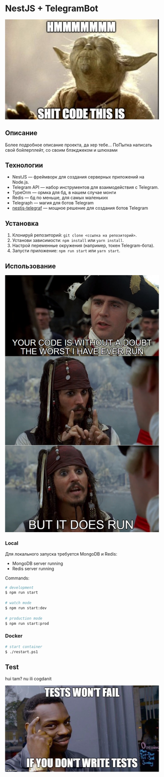 # NestJS + TelegramBot

<p align="center">
  <img src="https://raw.githubusercontent.com/ShudrikNikolai/nest-telegram/refs/heads/master/assets/sc.jpg" />
</p>

## Описание

Более подробное описание проекта, да хер тебе...
ПоПытка написать свой бойлерплейт, со своим блэкджеком и шлюхами 

## Технологии

- NestJS — фреймворк для создания серверных приложений на Node.js.
- Telegram API — набор инструментов для взаимодействия с Telegram.
- TypeOrm — ормка для бд, в нашем случае монги
- Redis — бд по меньше, для самых маленьких
- Telegraph — магия для ботов Telegram
- [nestjs-telegraf](https://github.com/0x467/nestjs-telegram) — мощное решение для создания ботов Telegram

## Установка

1. Клонируй репозиторий: `git clone <ссылка на репозиторий>`.
2. Установи зависимости: `npm install` или `yarn install`.
3. Настрой переменные окружения (например, токен Telegram-бота).
4. Запусти приложение: `npm run start` или `yarn start`.

## Использование

<p align="center">
  <img src="https://raw.githubusercontent.com/ShudrikNikolai/nest-telegram/refs/heads/master/assets/p.jpg" />
</p>

### Local

Для локального запуска требуется MongoDB и Redis:

- MongoDB server running
- Redis server running

Commands:

```bash
# development
$ npm run start

# watch mode
$ npm run start:dev

# production mode
$ npm run start:prod
```

### Docker

```bash
# start container
$ ./restart.ps1
```

## Test
hui tam? nu ili cogdanit

<p align="center">
  <img src="https://raw.githubusercontent.com/ShudrikNikolai/nest-telegram/refs/heads/master/assets/tests.png" />
</p>

